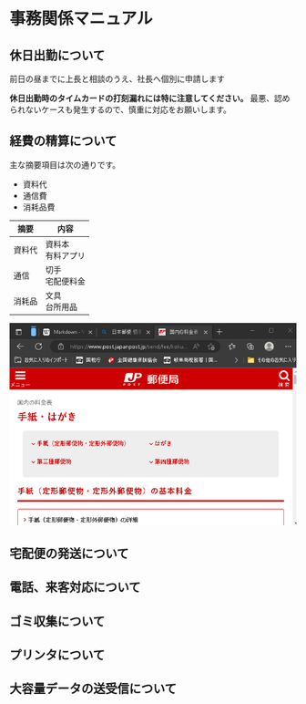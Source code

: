 # 事務関係マニュアル
## 休日出勤について
前日の昼までに上長と相談のうえ、社長へ個別に申請します

**休日出勤時のタイムカードの打刻漏れには特に注意してください。** 最悪、認められないケースも発生するので、慎重に対応をお願いします。

## 経費の精算について
主な摘要項目は次の通りです。
- 資料代
- 通信費
- 消耗品費

|摘要 |内容
|--|--
|資料代 |資料本 <br>有料アプリ
|通信 |切手 <br>宅配便料金
|消耗品 |文具 <br>台所用品

![切手代](img/one_price.png)
## 宅配便の発送について
## 電話、来客対応について
## ゴミ収集について
## プリンタについて
## 大容量データの送受信について